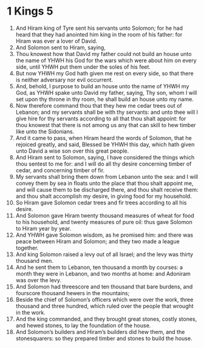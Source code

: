 ﻿# 1 Kings 5
1. And Hiram king of Tyre sent his servants unto Solomon; for he had heard that they had anointed him king in the room of his father: for Hiram was ever a lover of David. 
2. And Solomon sent to Hiram, saying, 
3. Thou knowest how that David my father could not build an house unto the name of YHWH his God for the wars which were about him on every side, until YHWH put them under the soles of his feet. 
4. But now YHWH my God hath given me rest on every side, so that there is neither adversary nor evil occurrent. 
5. And, behold, I purpose to build an house unto the name of YHWH my God, as YHWH spake unto David my father, saying, Thy son, whom I will set upon thy throne in thy room, he shall build an house unto my name. 
6. Now therefore command thou that they hew me cedar trees out of Lebanon; and my servants shall be with thy servants: and unto thee will I give hire for thy servants according to all that thou shalt appoint: for thou knowest that there is not among us any that can skill to hew timber like unto the Sidonians. 
7.  And it came to pass, when Hiram heard the words of Solomon, that he rejoiced greatly, and said, Blessed be YHWH this day, which hath given unto David a wise son over this great people. 
8. And Hiram sent to Solomon, saying, I have considered the things which thou sentest to me for: and I will do all thy desire concerning timber of cedar, and concerning timber of fir. 
9. My servants shall bring them down from Lebanon unto the sea: and I will convey them by sea in floats unto the place that thou shalt appoint me, and will cause them to be discharged there, and thou shalt receive them: and thou shalt accomplish my desire, in giving food for my household. 
10. So Hiram gave Solomon cedar trees and fir trees according to all his desire. 
11. And Solomon gave Hiram twenty thousand measures of wheat for food to his household, and twenty measures of pure oil: thus gave Solomon to Hiram year by year. 
12. And YHWH gave Solomon wisdom, as he promised him: and there was peace between Hiram and Solomon; and they two made a league together. 
13.  And king Solomon raised a levy out of all Israel; and the levy was thirty thousand men. 
14. And he sent them to Lebanon, ten thousand a month by courses: a month they were in Lebanon, and two months at home: and Adoniram was over the levy. 
15. And Solomon had threescore and ten thousand that bare burdens, and fourscore thousand hewers in the mountains; 
16. Beside the chief of Solomon’s officers which were over the work, three thousand and three hundred, which ruled over the people that wrought in the work. 
17. And the king commanded, and they brought great stones, costly stones, and hewed stones, to lay the foundation of the house. 
18. And Solomon’s builders and Hiram’s builders did hew them, and the stonesquarers: so they prepared timber and stones to build the house. 
